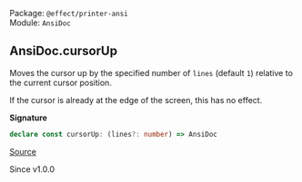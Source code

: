 Package: `@effect/printer-ansi`<br />
Module: `AnsiDoc`<br />

## AnsiDoc.cursorUp

Moves the cursor up by the specified number of `lines` (default `1`) relative
to the current cursor position.

If the cursor is already at the edge of the screen, this has no effect.

**Signature**

```ts
declare const cursorUp: (lines?: number) => AnsiDoc
```

[Source](https://github.com/Effect-TS/effect/tree/main/packages/printer-ansi/src/AnsiDoc.ts#L102)

Since v1.0.0